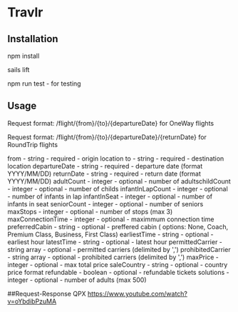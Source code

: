 # Travlr



## Installation

npm install

sails lift

npm run test  - for testing

## Usage
Request format: /flight/{from}/{to}/{departureDate} for OneWay flights 

Request format: /flight/{from}/{to}/{departureDate}/{returnDate} for RoundTrip flights

from - string - required - origin location
to - string - required - destination location
departureDate - string - required - departure date (format YYYY/MM/DD)
returnDate - string - required - return date (format YYYY/MM/DD)
adultCount - integer - optional - number of adultschildCount - integer - optional - number of childs
infantInLapCount - integer - optional - number of infants in lap
infantInSeat - integer - optional - number of infants in seat
seniorCount - integer - optional - number of seniors
maxStops - integer - optional - number of stops (max 3)
maxConnectionTime - integer - optional - maximmum connection time
preferredCabin - string - optional - preffered cabin ( options: None, Coach, Premium Class, Business, First Class)
earliestTime - string - optional - earliest hour
latestTime - string - optional - latest hour
permittedCarrier - string array - optional - permitted carriers (delimited by ',')
prohibitedCarrier - string array - optional - prohibited carriers (delimited by ',')
maxPrice - integer - optional - max total price
saleCountry - string - optional - country price format
refundable - boolean - optional - refundable tickets
solutions - integer - optional - number of adults (max 500)

##Request-Response QPX
https://www.youtube.com/watch?v=oYbdibPzuMA


